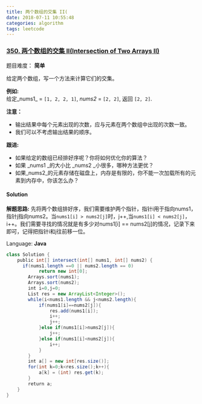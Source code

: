 ```yaml
---
title: 两个数组的交集 II(
date: 2018-07-11 10:55:48
categories: algorithm
tags: leetcode 
---
```


### [350\. 两个数组的交集 II(Intersection of Two Arrays II)](https://leetcode-cn.com/problems/intersection-of-two-arrays-ii/description/)

题目难度： **简单**



给定两个数组，写一个方法来计算它们的交集。

**例如:**  
给定_nums1_ = `[1, 2, 2, 1]`, _nums2_ = `[2, 2]`, 返回 `[2, 2]`.

**注意：**

*   输出结果中每个元素出现的次数，应与元素在两个数组中出现的次数一致。
*   我们可以不考虑输出结果的顺序。

****跟进:****

*   如果给定的数组已经排好序呢？你将如何优化你的算法？
*   如果 _nums1 _的大小比 _nums2 _小很多，哪种方法更优？
*   如果_nums2_的元素存储在磁盘上，内存是有限的，你不能一次加载所有的元素到内存中，你该怎么办？



#### Solution
**解题思路:**
先将两个数组排好序，我们需要维护两个指针，指针i用于指向nums1，指针j指向nums2。当``nums1[i] > nums2[j]``时，j++,当``nums1[i] < nums2[j]``，i++。我们需要寻找的情况就是有多少对nums1[i] == nums2[j]的情况，记录下来即可，记得把指针i和j往前移一位。

Language: **Java**

```java
class Solution {
    public int[] intersect(int[] nums1, int[] nums2) {
      if(nums1.length ==0 || nums2.length == 0)
            return new int[0];
        Arrays.sort(nums1);
        Arrays.sort(nums2);
        int i=0,j=0;
        List res = new ArrayList<Integer>();
        while(i<nums1.length && j<nums2.length){
            if(nums1[i]==nums2[j]){
                res.add(nums1[i]);
                i++;
                j++;
            }else if(nums1[i]>nums2[j]){
                j++;
            }else if(nums1[i]<nums2[j]){
                i++;
            }
        }
        int a[] = new int[res.size()];
        for(int k=0;k<res.size();k++){
            a[k] = (int) res.get(k);
        }
        return a;
    }
}
```

